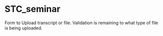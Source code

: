 # STC_seminar
Form to Upload transcript or file. Validation is remaining to what type of file is being uploaded.
